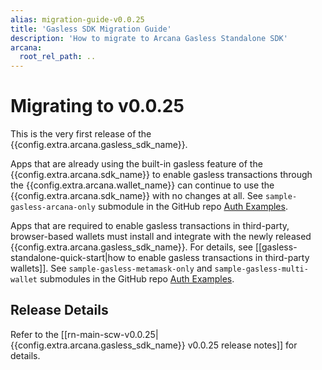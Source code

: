 ```yaml
---
alias: migration-guide-v0.0.25
title: 'Gasless SDK Migration Guide'
description: 'How to migrate to Arcana Gasless Standalone SDK'
arcana:
  root_rel_path: ..
---
```


# Migrating to v0.0.25

This is the very first release of the {{config.extra.arcana.gasless_sdk_name}}.

Apps that are already using the built-in gasless feature of the {{config.extra.arcana.sdk_name}} to enable gasless transactions through the {{config.extra.arcana.wallet_name}} can continue to use the {{config.extra.arcana.sdk_name}} with no changes at all. See `sample-gasless-arcana-only` submodule in the GitHub repo [Auth Examples](https://github.com/arcana-network/auth-examples).

Apps that are required to enable gasless transactions in third-party, browser-based wallets must install and integrate with the newly released {{config.extra.arcana.gasless_sdk_name}}. For details, see [[gasless-standalone-quick-start|how to enable gasless transactions in third-party wallets]]. See `sample-gasless-metamask-only` and `sample-gasless-multi-wallet` submodules in the GitHub repo [Auth Examples](https://github.com/arcana-network/auth-examples).

## Release Details

Refer to the  [[rn-main-scw-v0.0.25|{{config.extra.arcana.gasless_sdk_name}} v0.0.25 release notes]] for details.
